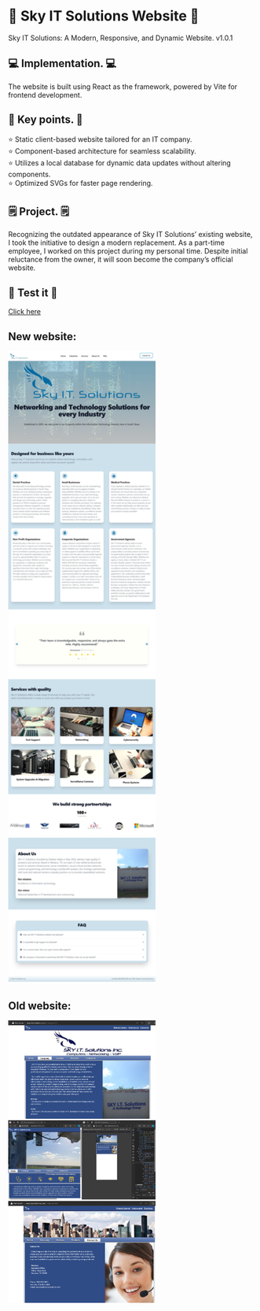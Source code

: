 # 🦅 Sky IT Solutions Website 🦅
Sky IT Solutions: A Modern, Responsive, and Dynamic Website.
v1.0.1

##  💻 Implementation. 💻
The website is built using React as the framework, powered by Vite for frontend development.

## 🔑 Key points. 🔑
⭐ Static client-based website tailored for an IT company.<br />
⭐ Component-based architecture for seamless scalability.<br />
⭐ Utilizes a local database for dynamic data updates without altering components.<br />
⭐ Optimized SVGs for faster page rendering.<br />

## 🗒️ Project. 🗒️
Recognizing the outdated appearance of Sky IT Solutions’ existing website, I took the initiative to design a modern replacement. As a part-time employee, I worked on this project during my personal time. Despite initial reluctance from the owner, it will soon become the company’s official website.

## 🧪 Test it 🧪
<a href="https://brandc7.github.io/Sky-IT-Solutions-Website/" target="_blank" rel="noopener noreferrer">Click here</a>

## New website:
<div class="flex">
<img src="/WebsiteSamples/NewWebsite/new-page.jpeg" width="300" />
</div>

## Old website:
<div class="flex flex-col">
<img src="/WebsiteSamples/OldWebsite/oldweb-company.png" width="300" />
<img src="/WebsiteSamples/OldWebsite/old-website-skyit.JPG" width="300" />
<img src="/WebsiteSamples/OldWebsite/oldweb-contactus.png" width="300" />
</div>
